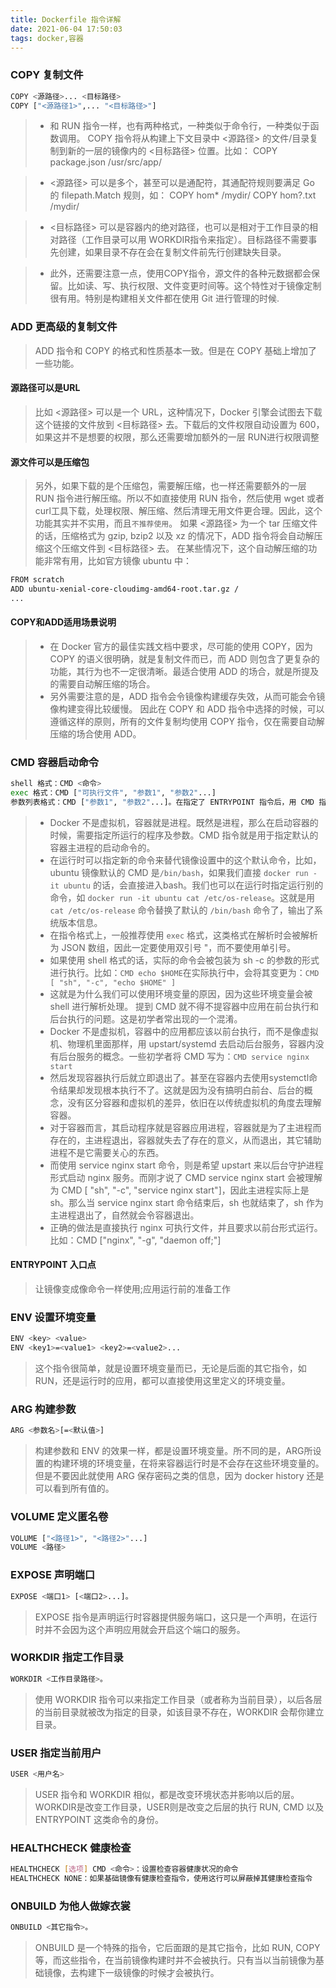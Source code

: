 ```yaml
---
title: Dockerfile 指令详解
date: 2021-06-04 17:50:03
tags: docker,容器
---
```


### COPY 复制文件
```bash
COPY <源路径>... <目标路径>
COPY ["<源路径1>",... "<目标路径>"]
```
> - 和 RUN 指令一样，也有两种格式，一种类似于命令行，一种类似于函数调用。
COPY 指令将从构建上下文目录中 <源路径> 的文件/目录复制到新的一层的镜像内的 <目标路径> 位置。比如：
COPY package.json /usr/src/app/

> - <源路径> 可以是多个，甚至可以是通配符，其通配符规则要满足 Go 的 filepath.Match 规则，如：
COPY hom* /mydir/
COPY hom?.txt /mydir/

> - <目标路径> 可以是容器内的绝对路径，也可以是相对于工作目录的相对路径（工作目录可以用 WORKDIR指令来指定）。目标路径不需要事先创建，如果目录不存在会在复制文件前先行创建缺失目录。

> - 此外，还需要注意一点，使用COPY指令，源文件的各种元数据都会保留。比如读、写、执行权限、文件变更时间等。这个特性对于镜像定制很有用。特别是构建相关文件都在使用 Git 进行管理的时候.

### ADD 更高级的复制文件

> ADD 指令和 COPY 的格式和性质基本一致。但是在 COPY 基础上增加了一些功能。

#### 源路径可以是URL

> 比如 <源路径> 可以是一个 URL，这种情况下，Docker 引擎会试图去下载这个链接的文件放到 <目标路径> 去。下载后的文件权限自动设置为 600，如果这并不是想要的权限，那么还需要增加额外的一层 RUN进行权限调整

#### 源文件可以是压缩包

> 另外，如果下载的是个压缩包，需要解压缩，也一样还需要额外的一层 RUN 指令进行解压缩。所以不如直接使用 RUN 指令，然后使用 wget 或者 curl工具下载，处理权限、解压缩、然后清理无用文件更合理。因此，这个功能其实并不实用，而且``不推荐使用``。
如果 <源路径> 为一个 tar 压缩文件的话，压缩格式为 gzip, bzip2 以及 xz 的情况下，ADD 指令将会自动解压缩这个压缩文件到 <目标路径> 去。
在某些情况下，这个自动解压缩的功能非常有用，比如官方镜像 ubuntu 中：
```bash
FROM scratch
ADD ubuntu-xenial-core-cloudimg-amd64-root.tar.gz /
...
```

#### COPY和ADD适用场景说明

> - 在 Docker 官方的最佳实践文档中要求，尽可能的使用 COPY，因为 COPY 的语义很明确，就是复制文件而已，而 ADD 则包含了更复杂的功能，其行为也不一定很清晰。最适合使用 ADD 的场合，就是所提及的需要自动解压缩的场合。
> - 另外需要注意的是，ADD 指令会令镜像构建缓存失效，从而可能会令镜像构建变得比较缓慢。
因此在 COPY 和 ADD 指令中选择的时候，可以遵循这样的原则，所有的文件复制均使用 COPY 指令，仅在需要自动解压缩的场合使用 ADD。

### CMD 容器启动命令
```bash
shell 格式：CMD <命令>
exec 格式：CMD ["可执行文件", "参数1", "参数2"...]
参数列表格式：CMD ["参数1", "参数2"...]。在指定了 ENTRYPOINT 指令后，用 CMD 指定具体的参数。
```

> - Docker 不是虚拟机，容器就是进程。既然是进程，那么在启动容器的时候，需要指定所运行的程序及参数。CMD 指令就是用于指定默认的容器主进程的启动命令的。
> - 在运行时可以指定新的命令来替代镜像设置中的这个默认命令，比如，ubuntu 镜像默认的 CMD 是`/bin/bash`，如果我们直接 `docker run -it ubuntu` 的话，会直接进入bash。我们也可以在运行时指定运行别的命令，如 `docker run -it ubuntu cat /etc/os-release`。这就是用 `cat /etc/os-release` 命令替换了默认的 `/bin/bash` 命令了，输出了系统版本信息。
> - 在指令格式上，一般推荐使用 `exec` 格式，这类格式在解析时会被解析为 JSON 数组，因此一定要使用双引号 "，而不要使用单引号。
> - 如果使用 shell 格式的话，实际的命令会被包装为 sh -c 的参数的形式进行执行。比如：`CMD echo $HOME`在实际执行中，会将其变更为：`CMD [ "sh", "-c", "echo $HOME" ]`
> - 这就是为什么我们可以使用环境变量的原因，因为这些环境变量会被 shell 进行解析处理。
提到 CMD 就不得不提容器中应用在前台执行和后台执行的问题。这是初学者常出现的一个混淆。
> - Docker 不是虚拟机，容器中的应用都应该以前台执行，而不是像虚拟机、物理机里面那样，用 upstart/systemd 去启动后台服务，容器内没有后台服务的概念。一些初学者将 CMD 写为：`CMD service nginx start`
> - 然后发现容器执行后就立即退出了。甚至在容器内去使用systemctl命令结果却发现根本执行不了。这就是因为没有搞明白前台、后台的概念，没有区分容器和虚拟机的差异，依旧在以传统虚拟机的角度去理解容器。
> - 对于容器而言，其启动程序就是容器应用进程，容器就是为了主进程而存在的，主进程退出，容器就失去了存在的意义，从而退出，其它辅助进程不是它需要关心的东西。
> - 而使用 service nginx start 命令，则是希望 upstart 来以后台守护进程形式启动 nginx 服务。而刚才说了 CMD service nginx start 会被理解为 CMD [ "sh", "-c", "service nginx start"]，因此主进程实际上是 sh。那么当 service nginx start 命令结束后，sh 也就结束了，sh 作为主进程退出了，自然就会令容器退出。
> - 正确的做法是直接执行 nginx 可执行文件，并且要求以前台形式运行。比如：CMD ["nginx", "-g", "daemon off;"]

#### ENTRYPOINT 入口点
> 让镜像变成像命令一样使用;应用运行前的准备工作

### ENV 设置环境变量
```bash
ENV <key> <value>
ENV <key1>=<value1> <key2>=<value2>...
```

> 这个指令很简单，就是设置环境变量而已，无论是后面的其它指令，如RUN，还是运行时的应用，都可以直接使用这里定义的环境变量。

### ARG 构建参数
```bash
ARG <参数名>[=<默认值>]
```

> 构建参数和 ENV 的效果一样，都是设置环境变量。所不同的是，ARG所设置的构建环境的环境变量，在将来容器运行时是不会存在这些环境变量的。但是不要因此就使用 ARG 保存密码之类的信息，因为 docker history 还是可以看到所有值的。


### VOLUME 定义匿名卷
```bash
VOLUME ["<路径1>", "<路径2>"...]
VOLUME <路径>
```

### EXPOSE 声明端口
```bash
EXPOSE <端口1> [<端口2>...]。
```

> EXPOSE 指令是声明运行时容器提供服务端口，这只是一个声明，在运行时并不会因为这个声明应用就会开启这个端口的服务。

### WORKDIR 指定工作目录
```bash
WORKDIR <工作目录路径>。
```

> 使用 WORKDIR 指令可以来指定工作目录（或者称为当前目录），以后各层的当前目录就被改为指定的目录，如该目录不存在，WORKDIR 会帮你建立目录。

### USER 指定当前用户
```bash
USER <用户名>
```

> USER 指令和 WORKDIR 相似，都是改变环境状态并影响以后的层。WORKDIR是改变工作目录，USER则是改变之后层的执行 RUN, CMD 以及 ENTRYPOINT 这类命令的身份。

### HEALTHCHECK 健康检查
```bash
HEALTHCHECK [选项] CMD <命令>：设置检查容器健康状况的命令
HEALTHCHECK NONE：如果基础镜像有健康检查指令，使用这行可以屏蔽掉其健康检查指令
```

### ONBUILD 为他人做嫁衣裳
```bash
ONBUILD <其它指令>。
```
> ONBUILD 是一个特殊的指令，它后面跟的是其它指令，比如 RUN, COPY等，而这些指令，在当前镜像构建时并不会被执行。只有当以当前镜像为基础镜像，去构建下一级镜像的时候才会被执行。
